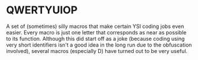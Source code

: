 # QWERTYUIOP
A set of (sometimes) silly macros that make certain YSI coding jobs even easier. Every macro is just one letter that corresponds as near as possible to its function. Although this did start off as a joke (because coding using very short identifiers isn't a good idea in the long run due to the obfuscation involved), several macros (especially D) have turned out to be very useful.
